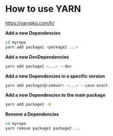 # How to use YARN
https://yarnpkg.com/fr/

**Add a new Dependencies**
```bash
cd myrepo
yarn add package1 <package2 ...>
```

**Add a new DevDependencies**
```bash
yarn add package1 <...> --dev
```

**Add a new Dependencies in a specific version**
```bash
yarn add package1@<semver> <...> --save-exact
```

**Add a new Dependencies to the main package**
```bash
yarn add package1 -W
```

**Remove a Dependencies**
```bash
cd myrepo
yarn remove package1 package2 ...
```
